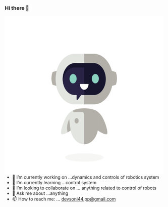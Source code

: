 ### Hi there 👋

<img align="left" height="500" width="600" src="https://github.com/devsonni/devsonni/blob/main/me.gif">

- 🔭 I’m currently working on ...dynamics and controls of robotics system
- 🌱 I’m currently learning ...control system
- 👯 I’m looking to collaborate on ... anything related to control of robots 
- 💬 Ask me about ...anything
- 📫 How to reach me: ... devsoni44.pp@gmail.com

<!--
<img align="left"  src="https://github.com/aditya-shirwatkar/aditya-shirwatkar/blob/master/me.gif"> 

### Hi there 👋

I'm a senior undergraduate student in the Department of Mechanical Engineering at [Visvesvaraya National Institute of Technology (VNIT), Nagpur](http://vnit.ac.in/), who is an aspiring robotics researcher and wishes to make the world a better place through the advancements in robotics and AI :innocent:

<br>

**More About Me**:

- :rocket: My current research interests lie in developing robust control algorithms for dynamic and agile locomotions of robots in challenging environments.
- 🔭 I’m currently working on developing a full stack reconfigurable robotic system along with controllers for robust navigation of quadrupeds.
- 💬 I am happy to share my experiences in robotics and would like to hear about yours too
- ⚡ Check out some of the projects of our growing community that I'm part of at [**IvLabs**](https://www.ivlabs.in/) 
- 👯 I'm also involved with a team of legged robot enthusiasts at [**Stoch Lab**](https://stochlab.github.io/)  

**Contact Me**:

[![LinkedIn](https://img.shields.io/badge/LinkedIn-blue?style=for-the-badge&logo=Linkedin&logoColor=white)](https://in.linkedin.com/in/aditya-shirwatkar-40a956188)
[![Gmail](https://img.shields.io/badge/Gmail-red?style=for-the-badge&logo=gmail&logoColor=white)](mailto:aditya.s@students.vnit.ac.in)
[![Twitter](https://img.shields.io/badge/Twitter-blue?style=for-the-badge&logo=twitter&logoColor=white)](https://twitter.com/A_Shirwatkar)


![Aditya Shirwatkar's github stats](https://github-readme-stats.vercel.app/api?username=aditya-shirwatkar&show_icons=true)
![Aditya Shirwatkar's github stats](https://github-readme-stats.vercel.app/api/top-langs/?username=aditya-shirwatkar&layout=compact)

-->
<!--

<img align="left" src="https://github.com/prakrutk/prakrutk/blob/master/371905140_ROBOT_WAVING_400px.gif"> 

### Hi there 👋
I'm a junior undergraduate student in Mechanical Engineering at [Visvesvaraya National Institute of Technology (VNIT), Nagpur](http://vnit.ac.in/), who is an aspiring robotics researcher and wishes to make the world a better place through the advancements in robotics and AI :innocent:
<br>
**More About Me**:
- 🔭 I’m currently working on [**Trajectory Optimization (focused on Bipedal Systems)**](https://github.com/IvLabs/biped_trajectory_optimization) and implementing few **Optimal Control algorithms** on Underactuated Systems as well as researching on **Reconfigurable Robot** locomotion.
- 🌱 I’m looking forward to researching various ways to integrate **Optimal Controls** with new advancements in **Reinforcement Learning** and applying them on **Reconfigurable systems**.
- ⚡ Check out some of the projects of our growing community that I'm part of at - [**IvLabs**](https://www.ivlabs.in/) 


</br>

### Connect with me:

<a target="_blank" href="https://www.linkedin.com/in/prakrut-kotecha-044093189/">
  <img align="left" alt="LinkdeIN" width="26px" src="https://cdn.jsdelivr.net/npm/simple-icons@v3/icons/linkedin.svg" />
</a>
<a target="_blank" href="https://api.whatsapp.com/send?phone=8879941228">
  <img align="left" alt="Whatsapp" width="26px" src="https://cdn.jsdelivr.net/npm/simple-icons@v3/icons/whatsapp.svg" />
</a>
<a target="_blank" href="mailto:prakroot@students.vnit.ac.in">
  <img align="left" alt="Gmail" width="26px" src="https://cdn.jsdelivr.net/npm/simple-icons@v3/icons/gmail.svg" />
</a>
<a target="_blank" href="https://www.facebook.com/prakrut.kote/">
  <img align="left" alt="Facebook" width="26px" src="https://cdn.jsdelivr.net/npm/simple-icons@v3/icons/facebook.svg" />
</a>

</br>

### Languages and Tools:

<code><img height="30" src="https://raw.githubusercontent.com/github/explore/80688e429a7d4ef2fca1e82350fe8e3517d3494d/topics/c/c.png"></code>
<code><img height="30" src="https://raw.githubusercontent.com/github/explore/80688e429a7d4ef2fca1e82350fe8e3517d3494d/topics/python/python.png"></code>
<code><img height="30" src="https://raw.githubusercontent.com/github/explore/80688e429a7d4ef2fca1e82350fe8e3517d3494d/topics/matlab/matlab.png"></code>
<code><img height="30" src="https://raw.githubusercontent.com/github/explore/80688e429a7d4ef2fca1e82350fe8e3517d3494d/topics/latex/latex.png"></code>
<code><img height="30" src="https://raw.githubusercontent.com/github/explore/80688e429a7d4ef2fca1e82350fe8e3517d3494d/topics/arduino/arduino.png"></code>
<code><img height="30" src="https://raw.githubusercontent.com/github/explore/80688e429a7d4ef2fca1e82350fe8e3517d3494d/topics/git/git.png"></code>
<code><img height="30" src="https://cdn.jsdelivr.net/npm/simple-icons@3.4.1/icons/github.svg"></code>
<code><img height="30" src="https://i0.wp.com/www10.mcadcafe.com/blogs/jeffrowe/files/2017/09/icons-solidworks.png"></code>


<img align="left" src="https://github-readme-stats.vercel.app/api/top-langs/?username=prakrutk&theme=dark" />
<img align="left" src="https://github-readme-stats.vercel.app/api/?username=prakrutk&theme=dark" />


-->
